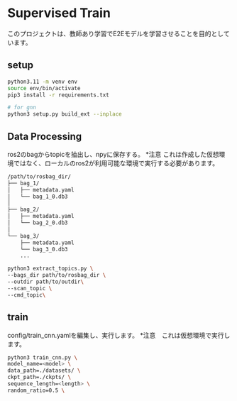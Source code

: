# Supervised Train

このプロジェクトは、教師あり学習でE2Eモデルを学習させることを目的としています。

## setup

```bash
python3.11 -m venv env
source env/bin/activate
pip3 install -r requirements.txt

# for gnn
python3 setup.py build_ext --inplace
```

## Data Processing
ros2のbagからtopicを抽出し、npyに保存する。
*注意 これは作成した仮想環境ではなく、ローカルのros2が利用可能な環境で実行する必要があります。
```bash
/path/to/rosbag_dir/  
├── bag_1/
│   ├── metadata.yaml
│   └── bag_1_0.db3  
│
├── bag_2/
│   ├── metadata.yaml
│   └── bag_2_0.db3
│
└── bag_3/
    ├── metadata.yaml
    └── bag_3_0.db3
    ...
```

```bash
python3 extract_topics.py \
--bags_dir path/to/rosbag_dir \
--outdir path/to/outdir\
--scan_topic \
--cmd_topic\
```
## train
config/train_cnn.yamlを編集し、実行します。
*注意　これは仮想環境で実行します。
```bash
python3 train_cnn.py \
model_name=<model> \
data_path=./datasets/ \
ckpt_path=./ckpts/ \
sequence_length=<length> \
random_ratio=0.5 \

```